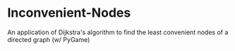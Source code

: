 Inconvenient-Nodes
==================

An application of Dijkstra's algorithm to find the least convenient nodes of a directed graph (w/ PyGame)